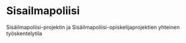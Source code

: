 # Sisailmapoliisi
Sisäilmapoliisi-projektin ja Sisäilmapoliisi-opiskelijaprojektien yhteinen työskentelytila
